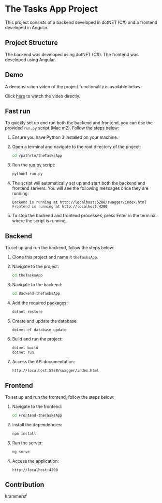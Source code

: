 # The Tasks App Project

This project consists of a backend developed in dotNET (C#) and a frontend developed in Angular.

## Project Structure

The backend was developed using dotNET (C#).
The frontend was developed using Angular.

## Demo

A demonstration video of the project functionality is available below:

Click [here](https://www.youtube.com/watch?v=m1ojcssGwEo) to watch the video directly.

## Fast run

To quickly set up and run both the backend and frontend, you can use the provided `run.py` script (Mac m2). Follow the steps below:

1. Ensure you have Python 3 installed on your machine.

2. Open a terminal and navigate to the root directory of the project:
    ```sh
    cd /path/to/theTasksApp
    ```

3. Run the [run.py](http://_vscodecontentref_/2) script:
    ```sh
    python3 run.py
    ```

4. The script will automatically set up and start both the backend and frontend servers. You will see the following messages once they are running:
    ```
    Backend is running at http://localhost:5288/swagger/index.html
    Frontend is running at http://localhost:4200
    ```

5. To stop the backend and frontend processes, press Enter in the terminal where the script is running.



## Backend

To set up and run the backend, follow the steps below:

1. Clone this project and name it `theTasksApp`.

2. Navigate to the project:
    ```sh
    cd theTasksApp
    ```

3. Navigate to the backend:
    ```sh
    cd Backend-theTasksApp
    ```

4. Add the required packages:
    ```sh
    dotnet restore
    ```

5. Create and update the database:
    ```sh
    dotnet ef database update
    ```

6. Build and run the project:
    ```sh
    dotnet build
    dotnet run
    ```

7. Access the API documentation:
    ```
    http://localhost:5288/swagger/index.html
    ```

## Frontend

To set up and run the frontend, follow the steps below:

1. Navigate to the frontend:
    ```sh
    cd Frontend-theTasksApp
    ```

2. Install the dependencies:
    ```sh
    npm install
    ```

3. Run the server:
    ```sh
    ng serve
    ```

4. Access the application:
    ```
    http://localhost:4200
    ```

## Contribution

krammersf
